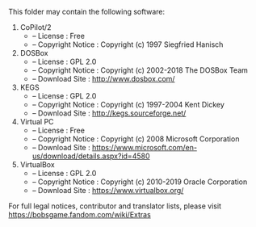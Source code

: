 ﻿This folder may contain the following software:

1. CoPilot/2
   - – License : Free
   - – Copyright Notice : Copyright (c) 1997 Siegfried Hanisch
2. DOSBox
   - – License : GPL 2.0
   - – Copyright Notice : Copyright (c) 2002-2018 The DOSBox Team
   - – Download Site : http://www.dosbox.com/
3. KEGS
   - – License : GPL 2.0
   - – Copyright Notice : Copyright (c) 1997-2004 Kent Dickey
   - – Download Site : http://kegs.sourceforge.net/
4. Virtual PC
   - – License : Free
   - – Copyright Notice : Copyright (c) 2008 Microsoft Corporation
   - – Download Site : https://www.microsoft.com/en-us/download/details.aspx?id=4580
5. VirtualBox
   - – License : GPL 2.0
   - – Copyright Notice : Copyright (c) 2010-2019 Oracle Corporation
   - – Download Site : https://www.virtualbox.org/

For full legal notices, contributor and translator lists, please visit https://bobsgame.fandom.com/wiki/Extras
